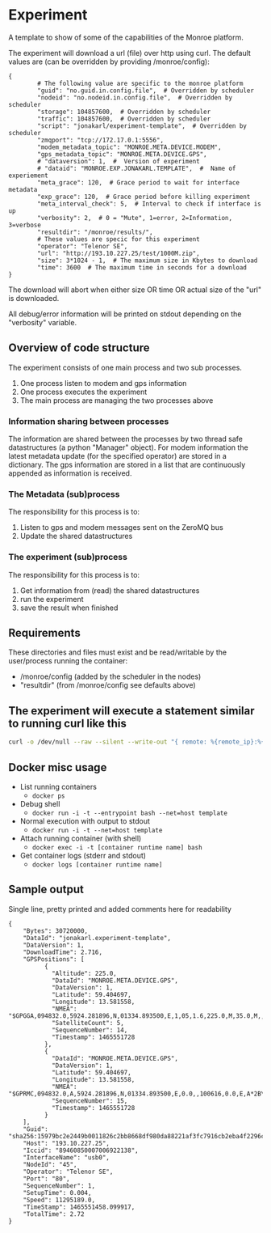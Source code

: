 
# Experiment
A template to show of some of the capabilities of the Monroe platform.

The experiment will download a url (file) over http using curl.
The default values are (can be overridden by providing /monroe/config):
```
{
        # The following value are specific to the monroe platform
        "guid": "no.guid.in.config.file",  # Overridden by scheduler
        "nodeid": "no.nodeid.in.config.file",  # Overridden by scheduler
        "storage": 104857600,  # Overridden by scheduler
        "traffic": 104857600,  # Overridden by scheduler
        "script": "jonakarl/experiment-template",  # Overridden by scheduler
        "zmqport": "tcp://172.17.0.1:5556",
        "modem_metadata_topic": "MONROE.META.DEVICE.MODEM",
        "gps_metadata_topic": "MONROE.META.DEVICE.GPS",
        # "dataversion": 1,  #  Version of experiment
        # "dataid": "MONROE.EXP.JONAKARL.TEMPLATE",  #  Name of experiement
        "meta_grace": 120,  # Grace period to wait for interface metadata
        "exp_grace": 120,  # Grace period before killing experiment
        "meta_interval_check": 5,  # Interval to check if interface is up
        "verbosity": 2,  # 0 = "Mute", 1=error, 2=Information, 3=verbose
        "resultdir": "/monroe/results/",
        # These values are specic for this experiment
        "operator": "Telenor SE",
        "url": "http://193.10.227.25/test/1000M.zip",
        "size": 3*1024 - 1,  # The maximum size in Kbytes to download
        "time": 3600  # The maximum time in seconds for a download
}
```
The download will abort when either size OR time OR actual size of the "url" is
 downloaded.

All debug/error information will be printed on stdout
 depending on the "verbosity" variable.

## Overview of code structure
The experiment consists of one main process and two sub processes.
 1. One process listen to modem and gps information
 3. One process executes the experiment
 4. The main process are managing the two processes above

### Information sharing between processes
The information are shared between the processes by two thread safe
datastructures (a python "Manager" object).
For modem information the latest metadata update (for the specified operator)
are stored in a dictionary.
The gps information are stored in a list that are continuously appended as
information is received.

### The Metadata (sub)process
The responsibility for this process is to:
 1. Listen to gps and modem messages sent on the ZeroMQ bus
 2. Update the shared datastructures

### The experiment (sub)process
The responsibility for this process is to:
 1. Get information from (read) the shared datastructures
 2. run the experiment
 3. save the result when finished


## Requirements

These directories and files must exist and be read/writable by the user/process
running the container:
 * /monroe/config (added by the scheduler in the nodes)
 * "resultdir" (from /monroe/config see defaults above)    


## The experiment will execute a statement similar to running curl like this
```bash
curl -o /dev/null --raw --silent --write-out "{ remote: %{remote_ip}:%{remote_port}, size: %{size_download}, speed: %{speed_download}, time: %{time_total}, time_download: %{time_starttransfer} }" --interface eth0 --max-time 100 --range 0-100 http://193.10.227.25/test/1000M.zip
```

## Docker misc usage
 * List running containers
     * ```docker ps```
 * Debug shell
     * ```docker run -i -t --entrypoint bash --net=host template```
 * Normal execution with output to stdout
     * ```docker run -i -t --net=host template```
 * Attach running container (with shell)
    * ```docker exec -i -t [container runtime name] bash```
 * Get container logs (stderr and stdout)
    * ```docker logs [container runtime name]```

## Sample output
Single line, pretty printed and added comments here for readability
```
{
    "Bytes": 30720000,
    "DataId": "jonakarl.experiment-template",
    "DataVersion": 1,
    "DownloadTime": 2.716,
    "GPSPositions": [
          {
            "Altitude": 225.0,
            "DataId": "MONROE.META.DEVICE.GPS",
            "DataVersion": 1,
            "Latitude": 59.404697,
            "Longitude": 13.581558,
            "NMEA": "$GPGGA,094832.0,5924.281896,N,01334.893500,E,1,05,1.6,225.0,M,35.0,M,,*5D\r\n",
            "SatelliteCount": 5,
            "SequenceNumber": 14,
            "Timestamp": 1465551728
          },
          {
            "DataId": "MONROE.META.DEVICE.GPS",
            "DataVersion": 1,
            "Latitude": 59.404697,
            "Longitude": 13.581558,
            "NMEA": "$GPRMC,094832.0,A,5924.281896,N,01334.893500,E,0.0,,100616,0.0,E,A*2B\r\n",
            "SequenceNumber": 15,
            "Timestamp": 1465551728
          }
    ],
    "Guid": "sha256:15979bc2e2449b0011826c2bb8668df980da88221af3fc7916cb2eba4f2296c1.0.45.15",
    "Host": "193.10.227.25",
    "Iccid": "89460850007006922138",
    "InterfaceName": "usb0",
    "NodeId": "45",
    "Operator": "Telenor SE",
    "Port": "80",
    "SequenceNumber": 1,
    "SetupTime": 0.004,
    "Speed": 11295189.0,
    "TimeStamp": 1465551458.099917,
    "TotalTime": 2.72
}
```
